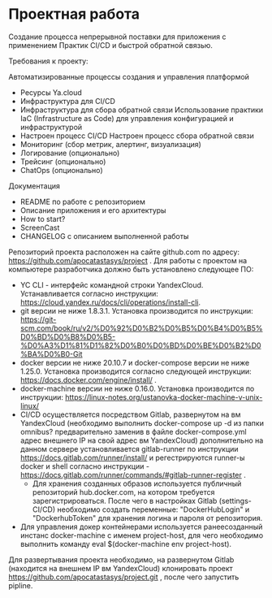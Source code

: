 # Проектная работа

Создание процесса непрерывной поставки для приложения с применением Практик CI/CD и быстрой обратной связью.

Требования к проекту:

Автоматизированные процессы создания и управления платформой
- Ресурсы Ya.cloud
- Инфраструктура для CI/CD
- Инфраструктура для сбора обратной связи
Использование практики IaC (Infrastructure as Code) для управления
конфигурацией и инфраструктурой
- Настроен процесс CI/CD
Настроен процесс сбора обратной связи
- Мониторинг (сбор метрик, алертинг, визуализация)
- Логирование (опционально)
- Трейсинг (опционально)
- ChatOps (опционально)

Документация
- README по работе с репозиторием
- Описание приложения и его архитектуры
- How to start?
- ScreenCast
- CHANGELOG с описанием выполненной работы


Репозиторий проекта расположен на сайте github.com по адресу: https://github.com/apocatastasys/project .
Для работы с проектом на компьютере разработчика должно быть установлено следующее ПО:
 - YC CLI - интерфейс командной строки YandexCloud. Устанавливается согласно инструкции: https://cloud.yandex.ru/docs/cli/operations/install-cli.
 - git версии не ниже 1.8.3.1. Установка производится по инструкции: https://git-scm.com/book/ru/v2/%D0%92%D0%B2%D0%B5%D0%B4%D0%B5%D0%BD%D0%B8%D0%B5-%D0%A3%D1%81%D1%82%D0%B0%D0%BD%D0%BE%D0%B2%D0%BA%D0%B0-Git
 - docker версии не ниже 20.10.7 и docker-compose версии не ниже 1.25.0. Установка производится согласно следующей инструкции: https://docs.docker.com/engine/install/ .
 - docker-machine версии не ниже  0.16.0. Установка производится по инструкции: https://linux-notes.org/ustanovka-docker-machine-v-unix-linux/ 
 - CI/CD осуществляется посредством Gitlab, развернутом на вм YandexCloud (необходимо выполнить docker-compose up -d из папки omnibus? предварительно заменив в файле docker-compose.yml адрес внешнего IP на свой адрес  вм YandexCloud) дополнительно на данном сервере установливается gitlab-runner по инструкции https://docs.gitlab.com/runner/install/ и регестрируются runner-ы docker и shell согласно инструкции - https://docs.gitlab.com/runner/commands/#gitlab-runner-register .
   - Для хранения созданных образов используется публичный репозиторий hub.docker.com, на котором требуется зарегистрироваться. После чего в настройках Gitlab (settings-CI/CD) необходимо создать переменные: "DockerHubLogin" и "DockerhubToken" для хранения логина и пароля от репозитория.
 - Для управления докер контейнерами используется ранеесозданный инстанс docker-machine с именем project-host, для чего необходимо выполнить команду  eval $(docker-machine env project-host).

Для развертывания проекта необходимо, на развернутом Gitlab (находится на внешнем IP вм YandexCloud) клонировать проект https://github.com/apocatastasys/project.git , после чего запустить pipline.
